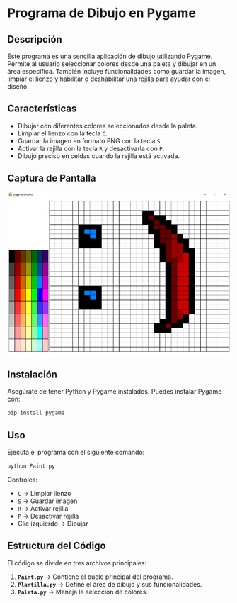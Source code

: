 # Programa de Dibujo en Pygame

## Descripción

Este programa es una sencilla aplicación de dibujo utilizando Pygame. Permite al usuario seleccionar colores desde una paleta y dibujar en un área específica. También incluye funcionalidades como guardar la imagen, limpiar el lienzo y habilitar o deshabilitar una rejilla para ayudar con el diseño.

## Características

- Dibujar con diferentes colores seleccionados desde la paleta.
- Limpiar el lienzo con la tecla `C`.
- Guardar la imagen en formato PNG con la tecla `S`.
- Activar la rejilla con la tecla `R` y desactivarla con `P`.
- Dibujo preciso en celdas cuando la rejilla está activada.

## Captura de Pantalla

![Imagen de ejemplo](screenshot.PNG)

## Instalación

Asegúrate de tener Python y Pygame instalados. Puedes instalar Pygame con:

```bash
pip install pygame
```

## Uso

Ejecuta el programa con el siguiente comando:

```bash
python Paint.py
```

Controles:

- `C` → Limpiar lienzo
- `S` → Guardar imagen
- `R` → Activar rejilla
- `P` → Desactivar rejilla
- Clic izquierdo → Dibujar

## Estructura del Código

El código se divide en tres archivos principales:

1. **`Paint.py`** → Contiene el bucle principal del programa.
2. **`Plantilla.py`** → Define el área de dibujo y sus funcionalidades.
3. **`Paleta.py`** → Maneja la selección de colores.
